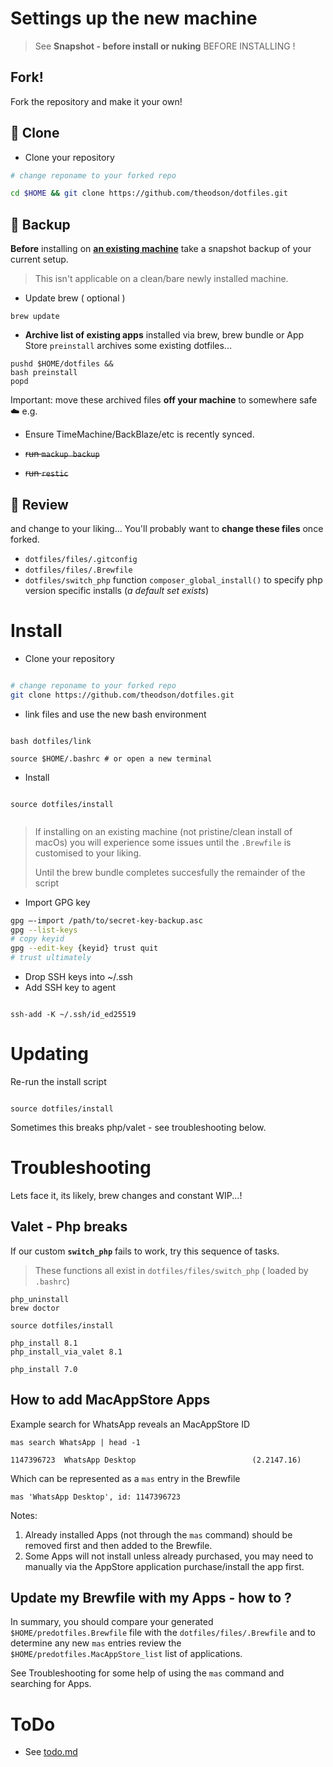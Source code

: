 # Settings up the new machine

> See **Snapshot - before install or nuking** BEFORE INSTALLING !

## Fork!

Fork the repository and make it your own! 



## 🤖 Clone 

- Clone your repository

```bash
# change reponame to your forked repo

cd $HOME && git clone https://github.com/theodson/dotfiles.git 
```



##  🧨 Backup 

**Before** installing on **<u>an existing machine</u>** take a snapshot backup of your current setup. 

> This isn't applicable on a clean/bare newly installed machine.



- Update brew ( optional )

```
brew update
```


- **Archive list of existing apps** installed via brew, brew bundle or App Store
  `preinstall` archives some existing dotfiles... 

```
pushd $HOME/dotfiles && 
bash preinstall 
popd
```
Important: move these archived files __off your machine__ to somewhere safe ☁️  e.g. 



- Ensure TimeMachine/BackBlaze/etc is recently synced.

- ~~run `mackup backup`~~
- ~~run `restic`~~



##  🧐 Review

and change to your liking... You'll probably want to **change these files** once forked.

- `dotfiles/files/.gitconfig`
- `dotfiles/files/.Brewfile`
- `dotfiles/switch_php` function `composer_global_install()` to specify php version specific installs (*a default set exists*)



# Install

- Clone your repository

```sh

# change reponame to your forked repo
git clone https://github.com/theodson/dotfiles.git 

```

- link files and use the new bash environment

```

bash dotfiles/link

source $HOME/.bashrc # or open a new terminal

```

- Install

```

source dotfiles/install


```

> If installing on an existing machine (not pristine/clean install of macOs) you will experience some issues until the `.Brewfile` is customised to your liking. 
>
> Until the brew bundle completes succesfully the remainder of the script 

- Import GPG key

```sh
gpg —-import /path/to/secret-key-backup.asc
gpg --list-keys
# copy keyid
gpg --edit-key {keyid} trust quit
# trust ultimately
```

- Drop SSH keys into ~/.ssh
- Add SSH key to agent

```

ssh-add -K ~/.ssh/id_ed25519

```



# Updating

Re-run the install script

```

source dotfiles/install

```

Sometimes this breaks php/valet - see troubleshooting below.



# Troubleshooting

Lets face it, its likely, brew changes and constant WIP...!

## Valet - Php breaks 

If our custom **`switch_php`** fails to work, try this sequence of tasks.

> These functions all exist in `dotfiles/files/switch_php` ( loaded by `.bashrc`)

```
php_uninstall
brew doctor

source dotfiles/install

php_install 8.1
php_install_via_valet 8.1
```

```
php_install 7.0
```



## How to add MacAppStore Apps 

Example search for WhatsApp reveals an MacAppStore ID

```
mas search WhatsApp | head -1

1147396723  WhatsApp Desktop                          (2.2147.16)
```

Which can be represented as a `mas` entry in the Brewfile 

```
mas 'WhatsApp Desktop', id: 1147396723
```

Notes:

1. Already installed Apps (not through the `mas` command) should be removed first and then added to the Brewfile.
2. Some Apps will not install unless already purchased, you may need to manually via the AppStore application purchase/install the app first.



## Update my Brewfile with my Apps - how to ?

In summary, you should compare your generated `$HOME/predotfiles.Brewfile` file with the `dotfiles/files/.Brewfile` and to determine any new `mas` entries review the `$HOME/predotfiles.MacAppStore_list` list of applications. 

See Troubleshooting for some help of using the `mas` command and searching for Apps.



# ToDo

- See [todo.md](todo.md)
